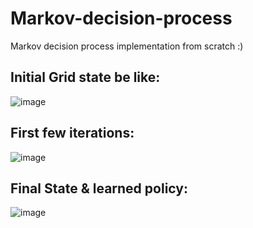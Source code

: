 # Markov-decision-process
Markov decision process implementation from scratch :)

## Initial Grid state be like:
![image](https://github.com/Mohamed2bdelaziz/Markov-decision-process/assets/110987609/51777500-b15d-4866-a181-f4b9a7167e39)

## First few iterations:
![image](https://github.com/Mohamed2bdelaziz/Markov-decision-process/assets/110987609/e9a23fb7-f035-4e3a-ba04-69231a7e2f1a)

## Final State & learned policy:
![image](https://github.com/Mohamed2bdelaziz/Markov-decision-process/assets/110987609/99902694-bded-419e-8511-1dc763b7df0c)

